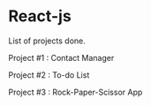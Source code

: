 # React-js

List of projects done.

Project #1 :
            Contact Manager 

Project #2 :
             To-do List

Project #3 :
             Rock-Paper-Scissor App